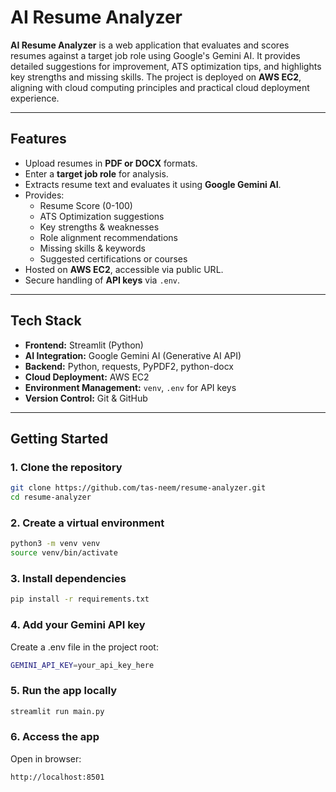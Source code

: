 # AI Resume Analyzer

**AI Resume Analyzer** is a web application that evaluates and scores resumes against a target job role using Google's Gemini AI. It provides detailed suggestions for improvement, ATS optimization tips, and highlights key strengths and missing skills. The project is deployed on **AWS EC2**, aligning with cloud computing principles and practical cloud deployment experience.

---

## **Features**

- Upload resumes in **PDF or DOCX** formats.
- Enter a **target job role** for analysis.
- Extracts resume text and evaluates it using **Google Gemini AI**.
- Provides:
  - Resume Score (0-100)
  - ATS Optimization suggestions
  - Key strengths & weaknesses
  - Role alignment recommendations
  - Missing skills & keywords
  - Suggested certifications or courses
- Hosted on **AWS EC2**, accessible via public URL.
- Secure handling of **API keys** via `.env`.

---

## **Tech Stack**

- **Frontend:** Streamlit (Python)
- **AI Integration:** Google Gemini AI (Generative AI API)
- **Backend:** Python, requests, PyPDF2, python-docx
- **Cloud Deployment:** AWS EC2
- **Environment Management:** `venv`, `.env` for API keys
- **Version Control:** Git & GitHub

---

## **Getting Started**

### **1. Clone the repository**
```bash
git clone https://github.com/tas-neem/resume-analyzer.git
cd resume-analyzer
```

### **2. Create a virtual environment**
```bash
python3 -m venv venv
source venv/bin/activate
```

### **3. Install dependencies**
```bash
pip install -r requirements.txt
```

### **4. Add your Gemini API key**
Create a .env file in the project root:
```bash
GEMINI_API_KEY=your_api_key_here
```

### **5. Run the app locally**
```bash
streamlit run main.py 
```

### **6. Access the app**
Open in browser:
```bash
http://localhost:8501
```

